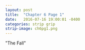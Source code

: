 ```yaml
---
layout: post
title:  "Chapter 6 Page 1"
date:   2016-07-16 19:00:01 -0400
categories: strip grip
strip-image: ch6pg1.png
---
```

"The Fall"
